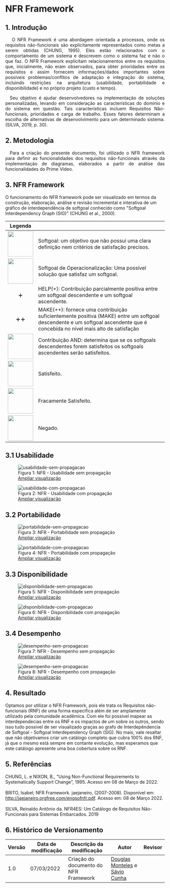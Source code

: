 # NFR Framework

## 1. Introdução

<p align='justify'>
    &emsp; O NFR Framework é uma abordagem orientada a processos, onde os requisitos não-funcionais são explicitamente representados como metas a serem obtidas (CHUNG, 1995). Eles estão relacionados com o comportamento de um sistema e descrevem como o sistema faz e não o que faz.
O NFR Framework explicitam relacionamentos entre os requisitos que, inicialmente, não eram observados, para obter prioridades entre os requisitos e assim fornecem informações/dados importantes sobre possíveis problemas/conflitos de adaptação e integração do sistema, incluindo restrições na arquitetura (usabilidade, portabilidade e disponibilidade) e no próprio projeto (custo e tempo).
  </p>
  <p align='justify'>
    &emsp;Seu objetivo é ajudar desenvolvedores na implementação de soluções personalizadas, levando em consideração as características do domínio e do sistema em questão. Tais características incluem Requisitos Não-funcionais, prioridades e carga de trabalho. Esses fatores determinam a escolha de alternativas de desenvolvimento para um determinado sistema.(SILVA, 2019, p. 30).
</p>

## 2. Metodologia
<p align='justify'>
    &emsp;Para a criação do presente documento, foi utilizado o NFR framework para definir as  funcionalidades dos requisitos não-funcionais através da implementação de diagramas, elaborados a partir de análise das funcionalidades do Prime Video. 
</p>
  
## 3. NFR Framework

O funcionamento do NFR framework pode ser visualizado em termos da construção, elaboração, análise e revisão incremental e interativa de um gráfico de interdependência de softgoal conhecido como "Softgoal Interdependency Graph (SIG)" (CHUNG et al., 2000).

<table>
    <thead>
        <tr>
            <th>Legenda</th>
            <th></th>
        </tr>
    </thead>
    <tbody>
        <tr>
            <td>
                <img width="80" src="../../assets/img/nfr/softgoal.png">
            </td>
            <td>Softgoal:  um objetivo que não possui uma clara definição nem critérios de satisfação precisos.</td>
        </tr>
        <tr>
            <td>
                <img width="80" src="../../assets/img/nfr/softgoal-op.png">
            </td>
            <td>Softgoal de Operacionalização: Uma possível solução que satisfaz um softgoal.</td>
        </tr>
        <tr>
            <td>
                <center>
                    <span style="font-size:18pt">+</span>
                </center>
            </td>
            <td>HELP(+): Contribuição parcialmente positiva entre um softgoal descendente e um softgoal ascendente.</td>
        </tr>
        <tr>
            <td>
                <center>
                    <span style="font-size:18pt">++</span>
                </center>
            </td>
            <td>MAKE(++): fornece uma contribuição suficientemente positiva (MAKE) entre um softgoal descendente e um softgoal ascendente que é concebida no nível mais alto de satisfação</td>
        </tr>
        <tr>
            <td>
                <img width="80" src="../../assets/img/nfr/contribuicao-and.png">
            </td>
            <td>Contribuição AND: determina que se os softgoals descendentes forem satisfeitos os softgoals ascendentes serão satisfeitos.</td>
        </tr>
        <tr>
            <td>
                <img width="80" src="../../assets/img/nfr/rotulo-satisfeito.png">
            </td>
            <td>Satisfeito.</td>
        </tr>
        <tr>
            <td>
                <img width="80" src="../../assets/img/nfr/rotulo-fracamente-satisfeito.png">
            </td>
            <td>Fracamente Satisfeito.</td>
        </tr>
        <tr>
            <td>
                <img width="80" src="../../assets/img/nfr/rotulo-negado.png">
            </td>
            <td>Negado.</td>
        </tr>
    </tbody>
</table>

## 3.1 Usabilidade

<figure>
    <img 
        src="../../assets/img/nfr/Usabilidade-sem-propagacao.png" alt="usabilidade-sem-propagacao"
    >
    <figcaption>Figura 1: NFR - Usabilidade sem propagação</figcatpion>
    <br/>
    <span>
        <a href="../../assets/img/nfr/Usabilidade-sem-propagacao.png">
            Ampliar visualização
        </a>
    </span>
</figure>

<figure>
    <img 
        src="../../assets/img/nfr/Usabilidade-com-propagacao.png" alt="usabilidade-com-propagacao"
    >
    <figcaption>Figura 2: NFR - Usabilidade com propagação</figcatpion>
    <br/>
    <span>
        <a href="../../assets/img/nfr/Usabilidade-com-propagacao.png">
            Ampliar visualização
        </a>
    </span>
</figure>

## 3.2 Portabilidade

<figure>
    <img 
        src="../../assets/img/nfr/Portabilidade-sem-propagacao.png" alt="portabilidade-sem-propagacao"
    >
    <figcaption>Figura 3: NFR - Portabilidade sem propagação</figcatpion>
    <br/>
    <span>
        <a href="../../assets/img/nfr/Portabilidade-sem-propagacao.png">
            Ampliar visualização
        </a>
    </span>
</figure>

<figure>
    <img 
        src="../../assets/img/nfr/Portabilidade-com-propagacao.png" alt="portabilidade-com-propagacao"
    >
    <figcaption>Figura 4: NFR - Portabilidade com propagação</figcatpion>
    <br/>
    <span>
        <a href="../../assets/img/nfr/Portabilidade-com-propagacao.png">
            Ampliar visualização
        </a>
    </span>
</figure>

## 3.3 Disponibilidade

<figure>
    <img 
        src="../../assets/img/nfr/Disponibilidade-sem-propagacao.png" alt="disponibilidade-sem-propagacao"
    >
    <figcaption>Figura 5: NFR - Disponibilidade sem propagação</figcatpion>
    <br/>
    <span>
        <a href="../../assets/img/nfr/Disponibilidade-sem-propagacao.png">
            Ampliar visualização
        </a>
    </span>
</figure>

<figure>
    <img 
        src="../../assets/img/nfr/Disponibilidade-com-propagacao.png" alt="disponibilidade-com-propagacao"
    >
    <figcaption>Figura 6: NFR - Disponibilidade com propagação</figcatpion>
    <br/>
    <span>
        <a href="../../assets/img/nfr/Disponibilidade-com-propagacao.png">
            Ampliar visualização
        </a>
    </span>
</figure>

## 3.4 Desempenho

<figure>
    <img 
        src="../../assets/img/nfr/Desempenho-sem-propagacao.png" alt="desempenho-sem-propagacao"
    >
    <figcaption>Figura 7: NFR - Desempenho sem propagação</figcatpion>
    <br/>
    <span>
        <a href="../../assets/img/nfr/Desempenho-sem-propagacao.png">
            Ampliar visualização
        </a>
    </span>
</figure>

<figure>
    <img 
        src="../../assets/img/nfr/Desempenho-com-propagacao.png" alt="desempenho-sem-propagacao"
    >
    <figcaption>Figura 8: NFR - Desempenho com propagação</figcatpion>
    <br/>
    <span>
        <a href="../../assets/img/nfr/Desempenho-com-propagacao.png">
            Ampliar visualização
        </a>
    </span>
</figure>

## 4. Resultado

Optamos por utilizar o NFR Framework, pois ele trata os Requisitos não-funcionais (RNF) de uma forma específica além de ser amplamente utilizado pela comunidade acadêmica. Com ele foi possível mapear as interdependecias entre os RNF e os impactos de um sobre os outros, sendo isso tudo possível de ser visualizado graças ao grafo de Interdepêndencia de Softgoal - Softgoal Interdependency Graph (SIG). No mais, vale resaltar que não objetivamos criar um catálogo completo que cubra 100% dos RNF, já que o mesmo está sempre em contante evolução, mas esperamos que este catálogo apresente uma boa cobertura sobre os RNF.

## 5. Referências
CHUNG, L. e NIXON, B., “Using Non-Functional Requirements to Systematically Support Change”, 1995. Acesso em 08 de Março de 2022.<br></br>
BRITO, Isabel; NFR Framework. jaejaneiro, (2007-2008). Disponível em: <http://jaejaneiro.orgfree.com/engsofnfr.pdf>. Acesso em: 08 de Março 2022.<br></br>
SILVA, Reinaldo Antônio da. NFR4ES: Um Catálogo de Requisitos Não-Funcionais para Sistemas Embarcados. 2019

## 6. Histórico de Versionamento

|Versão|Data de modificação|Descrição da modificação|Autor|Revisor|
|-|-|-|-|-|
|1.0|07/03/2022|Criação do documento do NFR Framework|[Douglas Monteles](https://github.com/douglasmonteles) e [Sávio Cunha](https://github.com/savioc2)||
